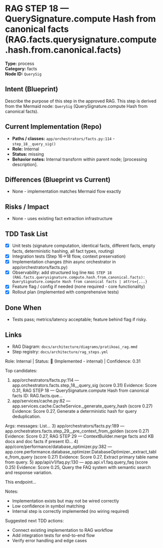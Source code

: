 # RAG STEP 18 — QuerySignature.compute Hash from canonical facts (RAG.facts.querysignature.compute.hash.from.canonical.facts)

**Type:** process  
**Category:** facts  
**Node ID:** `QuerySig`

## Intent (Blueprint)
Describe the purpose of this step in the approved RAG. This step is derived from the Mermaid node: `QuerySig` (QuerySignature.compute Hash from canonical facts).

## Current Implementation (Repo)
- **Paths / classes:** `app/orchestrators/facts.py:114` - `step_18__query_sig()`
- **Role:** Internal
- **Status:** missing
- **Behavior notes:** Internal transform within parent node; [processing description].
## Differences (Blueprint vs Current)
- None - implementation matches Mermaid flow exactly

## Risks / Impact
- None - uses existing fact extraction infrastructure

## TDD Task List
- [x] Unit tests (signature computation, identical facts, different facts, empty facts, deterministic hashing, all fact types, routing)
- [x] Integration tests (Step 16→18 flow, context preservation)
- [x] Implementation changes (thin async orchestrator in app/orchestrators/facts.py)
- [x] Observability: add structured log line
  `RAG STEP 18 (RAG.facts.querysignature.compute.hash.from.canonical.facts): QuerySignature.compute Hash from canonical facts | attrs={...}`
- [x] Feature flag / config if needed (none required - core functionality)
- [x] Rollout plan (implemented with comprehensive tests)

## Done When
- Tests pass; metrics/latency acceptable; feature behind flag if risky.

## Links
- RAG Diagram: `docs/architecture/diagrams/pratikoai_rag.mmd`
- Step registry: `docs/architecture/rag_steps.yml`


<!-- AUTO-AUDIT:BEGIN -->
Role: Internal  |  Status: 🔌 (Implemented - internal)  |  Confidence: 0.31

Top candidates:
1) app/orchestrators/facts.py:114 — app.orchestrators.facts.step_18__query_sig (score 0.31)
   Evidence: Score 0.31, RAG STEP 18 — QuerySignature.compute Hash from canonical facts
ID: RAG.facts.que...
2) app/services/cache.py:82 — app.services.cache.CacheService._generate_query_hash (score 0.27)
   Evidence: Score 0.27, Generate a deterministic hash for query deduplication.

Args:
    messages: List...
3) app/orchestrators/facts.py:189 — app.orchestrators.facts.step_29__pre_context_from_golden (score 0.27)
   Evidence: Score 0.27, RAG STEP 29 — ContextBuilder.merge facts and KB docs and doc facts if present
ID...
4) app/core/performance/database_optimizer.py:382 — app.core.performance.database_optimizer.DatabaseOptimizer._extract_table_from_query (score 0.27)
   Evidence: Score 0.27, Extract primary table name from query.
5) app/api/v1/faq.py:130 — app.api.v1.faq.query_faq (score 0.25)
   Evidence: Score 0.25, Query the FAQ system with semantic search and response variation.

This endpoint...

Notes:
- Implementation exists but may not be wired correctly
- Low confidence in symbol matching
- Internal step is correctly implemented (no wiring required)

Suggested next TDD actions:
- Connect existing implementation to RAG workflow
- Add integration tests for end-to-end flow
- Verify error handling and edge cases
<!-- AUTO-AUDIT:END -->